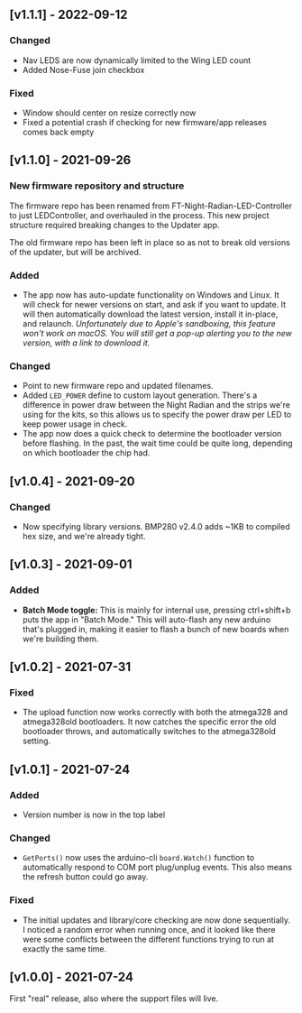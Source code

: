 ## [v1.1.1] - 2022-09-12
### Changed
- Nav LEDS are now dynamically limited to the Wing LED count
- Added Nose-Fuse join checkbox

### Fixed
- Window should center on resize correctly now
- Fixed a potential crash if checking for new firmware/app releases comes back empty

## [v1.1.0] - 2021-09-26
### New firmware repository and structure
The firmware repo has been renamed from FT-Night-Radian-LED-Controller to just LEDController, and overhauled in the process. This new project structure required breaking changes to the Updater app.

The old firmware repo has been left in place so as not to break old versions of the updater, but will be archived.

### Added
- The app now has auto-update functionality on Windows and Linux. It will check for newer versions on start, and ask if you want to update. It will then automatically download the latest version, install it in-place, and relaunch. _Unfortunately due to Apple's sandboxing, this feature won't work on macOS. You will still get a pop-up alerting you to the new version, with a link to download it._

### Changed
- Point to new firmware repo and updated filenames.
- Added `LED_POWER` define to custom layout generation. There's a difference in power draw between the Night Radian and the strips we're using for the kits, so this allows us to specify the power draw per LED to keep power usage in check.
- The app now does a quick check to determine the bootloader version before flashing. In the past, the wait time could be quite long, depending on which bootloader the chip had.

## [v1.0.4] - 2021-09-20
### Changed
- Now specifying library versions. BMP280 v2.4.0 adds ~1KB to compiled hex size, and we're already tight.

## [v1.0.3] - 2021-09-01
### Added
- **Batch Mode toggle:** This is mainly for internal use, pressing ctrl+shift+b puts the app in "Batch Mode." This will auto-flash any new arduino that's plugged in, making it easier to flash a bunch of new boards when we're building them.

## [v1.0.2] - 2021-07-31
### Fixed
- The upload function now works correctly with both the atmega328 and atmega328old bootloaders. It now catches the specific error the old bootloader throws, and automatically switches to the atmega328old setting.

## [v1.0.1] - 2021-07-24
### Added
- Version number is now in the top label

### Changed
- `GetPorts()` now uses the arduino-cli `board.Watch()` function to automatically respond to COM port plug/unplug events. This also means the refresh button could go away.

### Fixed
- The initial updates and library/core checking are now done sequentially. I noticed a random error when running once, and it looked like there were some conflicts between the different functions trying to run at exactly the same time.

## [v1.0.0] - 2021-07-24
First "real" release, also where the support files will live.